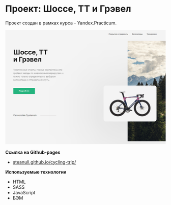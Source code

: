# Проект: Шоссе, ТТ и Грэвел
Проект создан в рамках курса - Yandex.Practicum. 

![Шоссе, ТТ и Грэвел](images/preview.png)

**Ссылка на Github-pages**

* [steanull.github.io/cycling-trip/](https://steanull.github.io/cycling-trip/)

**Используемые технологии**
* HTML
* SASS
* JavaScript
* БЭМ
